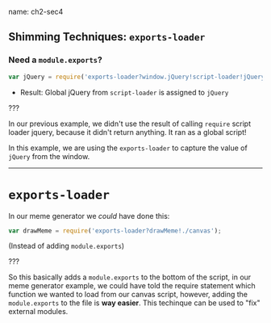 name: ch2-sec4
## Shimming Techniques: `exports-loader`

### Need a `module.exports`?

```js
var jQuery = require('exports-loader?window.jQuery!script-loader!jQuery');
```

- Result: Global jQuery from `script-loader` is assigned to `jQuery`

???

In our previous example, we didn't use the result of calling `require` script loader jquery, because it didn't return anything.  It ran as a global script!

In this example, we are using the `exports-loader` to capture the value of `jQuery` from the window.

---

# `exports-loader`

In our meme generator we *could* have done this:

```js
var drawMeme = require('exports-loader?drawMeme!./canvas');
```

(Instead of adding `module.exports`)

???

So this basically adds a `module.exports` to the bottom of the script, in our meme generator example, we could have told the require statement which function we wanted to load from our canvas script, however, adding the `module.exports` to the file is **way easier**.  This techinque can be used to "fix" external modules.
